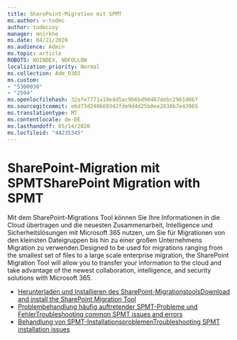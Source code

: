 ```yaml
---
title: SharePoint-Migration mit SPMT
ms.author: v-todmc
author: todmccoy
manager: mnirkhe
ms.date: 04/21/2020
ms.audience: Admin
ms.topic: article
ROBOTS: NOINDEX, NOFOLLOW
localization_priority: Normal
ms.collection: Adm_O365
ms.custom:
- "5300030"
- "2594"
ms.openlocfilehash: 32afe7771a10e4d5ac9b6bd90467debc2961d0b7
ms.sourcegitcommit: e6d73d240669342fde9d4d25b0ee2838b7e43965
ms.translationtype: MT
ms.contentlocale: de-DE
ms.lasthandoff: 05/14/2020
ms.locfileid: "44235345"
---
```

# <a name="sharepoint-migration-with-spmt"></a><span data-ttu-id="f5f76-102">SharePoint-Migration mit SPMT</span><span class="sxs-lookup"><span data-stu-id="f5f76-102">SharePoint Migration with SPMT</span></span>

<span data-ttu-id="f5f76-103">Mit dem SharePoint-Migrations Tool können Sie Ihre Informationen in die Cloud übertragen und die neuesten Zusammenarbeit, Intelligence und Sicherheitslösungen mit Microsoft 365 nutzen, um Sie für Migrationen von den kleinsten Dateigruppen bis hin zu einer großen Unternehmens Migration zu verwenden.</span><span class="sxs-lookup"><span data-stu-id="f5f76-103">Designed to be used for migrations ranging from the smallest set of files to a large scale enterprise migration, the SharePoint Migration Tool will allow you to transfer your information to the cloud and take advantage of the newest collaboration, intelligence, and security solutions with Microsoft 365.</span></span>

- [<span data-ttu-id="f5f76-104">Herunterladen und Installieren des SharePoint-Migrationstools</span><span class="sxs-lookup"><span data-stu-id="f5f76-104">Download and install the SharePoint Migration Tool</span></span>](https://docs.microsoft.com/sharepointmigration/introducing-the-sharepoint-migration-tool)
- [<span data-ttu-id="f5f76-105">Problembehandlung häufig auftretender SPMT-Probleme und Fehler</span><span class="sxs-lookup"><span data-stu-id="f5f76-105">Troubleshooting common SPMT issues and errors</span></span>](https://docs.microsoft.com/sharepointmigration/troubleshooting-common-spmt-issues)
- [<span data-ttu-id="f5f76-106">Behandlung von SPMT-Installationsproblemen</span><span class="sxs-lookup"><span data-stu-id="f5f76-106">Troubleshooting SPMT installation issues</span></span>](https://docs.microsoft.com/sharepointmigration/spmt-install-issues#troubleshooting-spmt-installation-issues)
